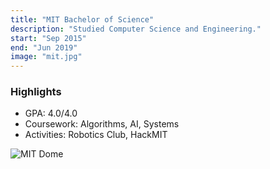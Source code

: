 ```yaml
---
title: "MIT Bachelor of Science"
description: "Studied Computer Science and Engineering."
start: "Sep 2015"
end: "Jun 2019"
image: "mit.jpg"
---
```

### Highlights
- GPA: 4.0/4.0
- Coursework: Algorithms, AI, Systems
- Activities: Robotics Club, HackMIT

![MIT Dome](images/mit.jpg)
